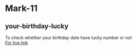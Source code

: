 # Mark-11
## your-birthday-lucky
 To check whether your birthday date have lucky number or not
 <br>
 [For live link](https://your-birthday-lucky-naveenreddy.netlify.app/)
